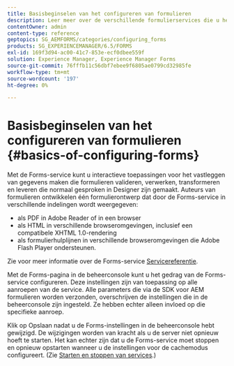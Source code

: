 ```yaml
---
title: Basisbeginselen van het configureren van formulieren
description: Leer meer over de verschillende formulierservices die u helpen interactieve toepassingen voor het vastleggen van gegevens te maken.
contentOwner: admin
content-type: reference
geptopics: SG_AEMFORMS/categories/configuring_forms
products: SG_EXPERIENCEMANAGER/6.5/FORMS
exl-id: 169f3d94-ac00-41c7-853e-ecf0dbee559f
solution: Experience Manager, Experience Manager Forms
source-git-commit: 76fffb11c56dbf7ebee9f6805ae0799cd32985fe
workflow-type: tm+mt
source-wordcount: '197'
ht-degree: 0%

---
```


# Basisbeginselen van het configureren van formulieren {#basics-of-configuring-forms}

Met de Forms-service kunt u interactieve toepassingen voor het vastleggen van gegevens maken die formulieren valideren, verwerken, transformeren en leveren die normaal gesproken in Designer zijn gemaakt. Auteurs van formulieren ontwikkelen één formulierontwerp dat door de Forms-service in verschillende indelingen wordt weergegeven:

* als PDF in Adobe Reader of in een browser
* als HTML in verschillende browseromgevingen, inclusief een compatibele XHTML 1.0-rendering
* als formulierhulplijnen in verschillende browseromgevingen die Adobe Flash Player ondersteunen.

Zie voor meer informatie over de Forms-service [Servicereferentie](https://www.adobe.com/go/learn_aemforms_services_63).

Met de Forms-pagina in de beheerconsole kunt u het gedrag van de Forms-service configureren. Deze instellingen zijn van toepassing op alle aanroepen van de service. Alle parameters die via de SDK voor AEM formulieren worden verzonden, overschrijven de instellingen die in de beheerconsole zijn ingesteld. Ze hebben echter alleen invloed op die specifieke aanroep.

Klik op Opslaan nadat u de Forms-instellingen in de beheerconsole hebt gewijzigd. De wijzigingen worden van kracht als u de server niet opnieuw hoeft te starten. Het kan echter zijn dat u de Forms-service moet stoppen en opnieuw opstarten wanneer u de instellingen voor de cachemodus configureert. (Zie [Starten en stoppen van services](/help/forms/using/admin-help/starting-stopping-services.md#starting-and-stopping-services).)
